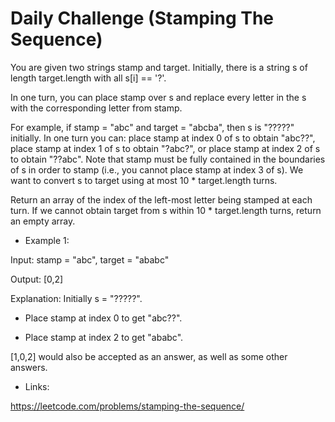 # Daily Challenge (Stamping The Sequence)

You are given two strings stamp and target. Initially, there is a string s of length target.length with all s[i] == '?'.

In one turn, you can place stamp over s and replace every letter in the s with the corresponding letter from stamp.

For example, if stamp = "abc" and target = "abcba", then s is "?????" initially. In one turn you can:
place stamp at index 0 of s to obtain "abc??",
place stamp at index 1 of s to obtain "?abc?", or
place stamp at index 2 of s to obtain "??abc".
Note that stamp must be fully contained in the boundaries of s in order to stamp (i.e., you cannot place stamp at index 3 of s).
We want to convert s to target using at most 10 * target.length turns.

Return an array of the index of the left-most letter being stamped at each turn. If we cannot obtain target from s within 10 * target.length turns, return an empty array.

 

* Example 1:

Input: stamp = "abc", target = "ababc"

Output: [0,2]

Explanation: Initially s = "?????".

- Place stamp at index 0 to get "abc??".

- Place stamp at index 2 to get "ababc".

[1,0,2] would also be accepted as an answer, as well as some other answers.


* Links:


https://leetcode.com/problems/stamping-the-sequence/